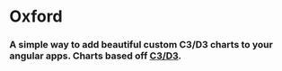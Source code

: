 Oxford
======

### A simple way to add beautiful custom C3/D3 charts to your angular apps. Charts based off [C3/D3](https://github.com/masayuki0812/c3).